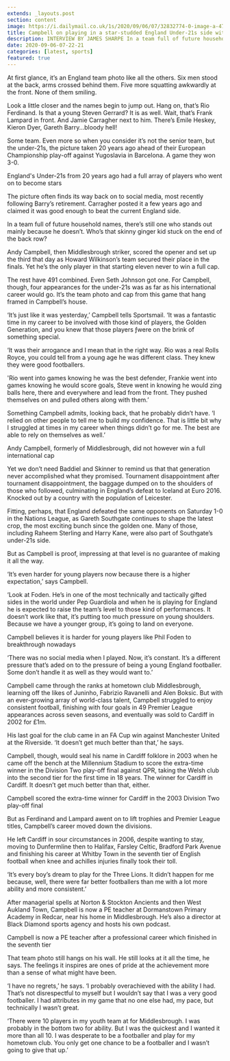 ```yaml
---
extends: _layouts.post
section: content
image: https://i.dailymail.co.uk/1s/2020/09/06/07/32832774-0-image-a-47_1599372179957.jpg 
title: Campbell on playing in a star-studded England Under-21s side with Lampard, Gerrard and Ferdinand 
description: INTERVIEW BY JAMES SHARPE In a team full of future household names, theres still one who stands out mainly because he doesnt. Whos that skinny ginger kid stuck on the end of the back row? 
date: 2020-09-06-07-22-21 
categories: [latest, sports] 
featured: true 
--- 
```

At first glance, it’s an England team photo like all the others. Six men stood at the back, arms crossed behind them. Five more squatting awkwardly at the front. None of them smiling.

Look a little closer and the names begin to jump out. Hang on, that’s Rio Ferdinand. Is that a young Steven Gerrard? It is as well. Wait, that’s Frank Lampard in front. And Jamie Carragher next to him. There’s Emile Heskey, Kieron Dyer, Gareth Barry…bloody hell!

Some team. Even more so when you consider it’s not the senior team, but the under-21s, the picture taken 20 years ago ahead of their European Championship play-off against Yugoslavia in Barcelona. A game they won 3-0.

England's Under-21s from 20 years ago had a full array of players who went on to become stars

The picture often finds its way back on to social media, most recently following Barry’s retirement. Carragher posted it a few years ago and claimed it was good enough to beat the current England side.

In a team full of future household names, there’s still one who stands out mainly because he doesn’t. Who’s that skinny ginger kid stuck on the end of the back row?

Andy Campbell, then Middlesbrough striker, scored the opener and set up the third that day as Howard Wilkinson’s team secured their place in the finals. Yet he’s the only player in that starting eleven never to win a full cap.

The rest have 491 combined. Even Seth Johnson got one. For Campbell, though, four appearances for the under-21s was as far as his international career would go. It’s the team photo and cap from this game that hang framed in Campbell’s house.

‘It’s just like it was yesterday,’ Campbell tells Sportsmail. ‘It was a fantastic time in my career to be involved with those kind of players, the Golden Generation, and you knew that those players ƒwere on the brink of something special.

‘It was their arrogance and I mean that in the right way. Rio was a real Rolls Royce, you could tell from a young age he was different class. They knew they were good footballers. 

'Rio went into games knowing he was the best defender, Frankie went into games knowing he would score goals, Steve went in knowing he would zing balls here, there and everywhere and lead from the front. They pushed themselves on and pulled others along with them.’

Something Campbell admits, looking back, that he probably didn’t have. ‘I relied on other people to tell me to build my confidence. That is little bit why I struggled at times in my career when things didn’t go for me. The best are able to rely on themselves as well.’

Andy Campbell, formerly of Middlesbrough, did not however win a full international cap

Yet we don’t need Baddiel and Skinner to remind us that that generation never accomplished what they promised. Tournament disappointment after tournament disappointment, the baggage dumped on to the shoulders of those who followed, culminating in England’s defeat to Iceland at Euro 2016. Knocked out by a country with the population of Leicester.

Fitting, perhaps, that England defeated the same opponents on Saturday 1-0 in the Nations League, as Gareth Southgate continues to shape the latest crop, the most exciting bunch since the golden one. Many of those, including Raheem Sterling and Harry Kane, were also part of Southgate’s under-21s side.

But as Campbell is proof, impressing at that level is no guarantee of making it all the way.

‘It’s even harder for young players now because there is a higher expectation,’ says Campbell. 

‘Look at Foden. He’s in one of the most technically and tactically gifted sides in the world under Pep Guardiola and when he is playing for England he is expected to raise the team’s level to those kind of performances. It doesn’t work like that, it’s putting too much pressure on young shoulders. Because we have a younger group, it’s going to land on everyone.

Campbell believes it is harder for young players like Phil Foden to breakthrough nowadays

‘There was no social media when I played. Now, it’s constant. It’s a different pressure that’s aded on to the pressure of being a young England footballer. Some don’t handle it as well as they would want to.’

Campbell came through the ranks at hometown club Middlesbrough, learning off the likes of Juninho, Fabrizio Ravanelli and Alen Boksic. But with an ever-growing array of world-class talent, Campbell struggled to enjoy consistent football, finishing with four goals in 49 Premier League appearances across seven seasons, and eventually was sold to Cardiff in 2002 for £1m.

His last goal for the club came in an FA Cup win against Manchester United at the Riverside. ‘It doesn’t get much better than that,’ he says.

Campbell, though, would seal his name in Cardiff folklore in 2003 when he came off the bench at the Millennium Stadium to score the extra-time winner in the Division Two play-off final against QPR, taking the Welsh club into the second tier for the first time in 18 years. The winner for Cardiff in Cardiff. It doesn’t get much better than that, either.

Campbell scored the extra-time winner for Cardiff in the 2003 Division Two play-off final

But as Ferdinand and Lampard awent on to lift trophies and Premier League titles, Campbell’s career moved down the divisions. 

He left Cardiff in sour circumstances in 2006, despite wanting to stay, moving to Dunfermline then to Halifax, Farsley Celtic, Bradford Park Avenue and finishing his career at Whitby Town in the seventh tier of English football when knee and achilles injuries finally took their toll.

‘It’s every boy’s dream to play for the Three Lions. It didn’t happen for me because, well, there were far better footballers than me with a lot more ability and more consistent.’

After managerial spells at Norton & Stockton Ancients and then West Aukland Town, Campbell is now a PE teacher at Dormanstown Primary Academy in Redcar, near his home in Middlesbrough. He’s also a director at Black Diamond sports agency and hosts his own podcast.

Campbell is now a PE teacher after a professional career which finished in the seventh tier

That team photo still hangs on his wall. He still looks at it all the time, he says. The feelings it inspires are ones of pride at the achievement more than a sense of what might have been.

‘I have no regrets,’ he says. ‘I probably overachieved with the ability I had. That’s not disrespectful to myself but I wouldn’t say that I was a very good footballer. I had attributes in my game that no one else had, my pace, but technically I wasn’t great.

‘There were 10 players in my youth team at for Middlesbrough. I was probably in the bottom two for ability. But I was the quickest and I wanted it more than all 10. I was desperate to be a footballer and play for my hometown club. You only get one chance to be a footballer and I wasn’t going to give that up.’

